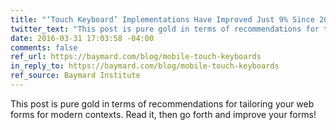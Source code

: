 ```yaml
---
title: "‘Touch Keyboard’ Implementations Have Improved Just 9% Since 2013 (60% Still Get it Wrong)"
twitter_text: "This post is pure gold in terms of recommendations for tailoring forms for modern contexts."
date: 2016-03-31 17:03:58 -04:00
comments: false
ref_url: https://baymard.com/blog/mobile-touch-keyboards
in_reply_to: https://baymard.com/blog/mobile-touch-keyboards
ref_source: Baymard Institute
---
```


This post is pure gold in terms of recommendations for tailoring your web forms for modern contexts. Read it, then go forth and improve your forms!